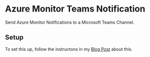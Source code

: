 # Azure Monitor Teams Notification
Send Azure Monitor Notifications to a Microsoft Teams Channel.

## Setup
To set this up, follow the instructons in my [Blog Post](https://www.itinsights.org/Post-Azure-Monitor-Alerts-in-Microsoft-Teams-Channel/) about this.
